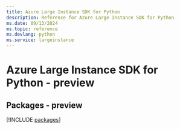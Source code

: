 ```yaml
---
title: Azure Large Instance SDK for Python
description: Reference for Azure Large Instance SDK for Python
ms.date: 09/13/2024
ms.topic: reference
ms.devlang: python
ms.service: largeinstance
---
```

# Azure Large Instance SDK for Python - preview
## Packages - preview
[!INCLUDE [packages](large-instance-index.md)]